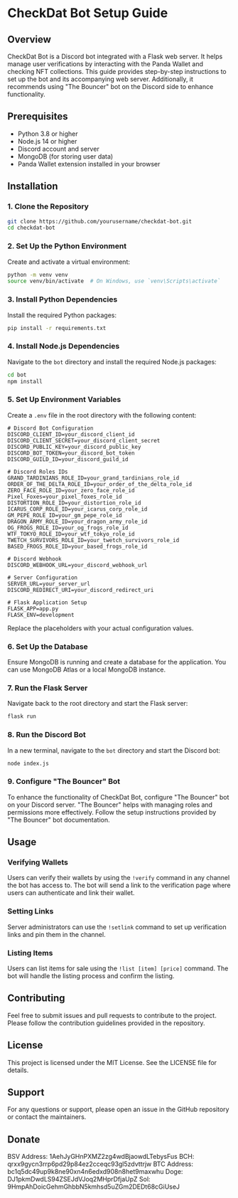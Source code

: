 # CheckDat Bot Setup Guide

## Overview

CheckDat Bot is a Discord bot integrated with a Flask web server. It helps manage user verifications by interacting with the Panda Wallet and checking NFT collections. This guide provides step-by-step instructions to set up the bot and its accompanying web server. Additionally, it recommends using "The Bouncer" bot on the Discord side to enhance functionality.

## Prerequisites

- Python 3.8 or higher
- Node.js 14 or higher
- Discord account and server
- MongoDB (for storing user data)
- Panda Wallet extension installed in your browser

## Installation

### 1. Clone the Repository

```bash
git clone https://github.com/yourusername/checkdat-bot.git
cd checkdat-bot
```

### 2. Set Up the Python Environment

Create and activate a virtual environment:

```bash
python -m venv venv
source venv/bin/activate  # On Windows, use `venv\Scripts\activate`
```

### 3. Install Python Dependencies

Install the required Python packages:

```bash
pip install -r requirements.txt
```

### 4. Install Node.js Dependencies

Navigate to the `bot` directory and install the required Node.js packages:

```bash
cd bot
npm install
```

### 5. Set Up Environment Variables

Create a `.env` file in the root directory with the following content:

```plaintext
# Discord Bot Configuration
DISCORD_CLIENT_ID=your_discord_client_id
DISCORD_CLIENT_SECRET=your_discord_client_secret
DISCORD_PUBLIC_KEY=your_discord_public_key
DISCORD_BOT_TOKEN=your_discord_bot_token
DISCORD_GUILD_ID=your_discord_guild_id

# Discord Roles IDs
GRAND_TARDINIANS_ROLE_ID=your_grand_tardinians_role_id
ORDER_OF_THE_DELTA_ROLE_ID=your_order_of_the_delta_role_id
ZERO_FACE_ROLE_ID=your_zero_face_role_id
Pixel_Foxes=your_pixel_foxes_role_id
DISTORTION_ROLE_ID=your_distortion_role_id
ICARUS_CORP_ROLE_ID=your_icarus_corp_role_id
GM_PEPE_ROLE_ID=your_gm_pepe_role_id
DRAGON_ARMY_ROLE_ID=your_dragon_army_role_id
OG_FROGS_ROLE_ID=your_og_frogs_role_id
WTF_TOKYO_ROLE_ID=your_wtf_tokyo_role_id
TWETCH_SURVIVORS_ROLE_ID=your_twetch_survivors_role_id
BASED_FROGS_ROLE_ID=your_based_frogs_role_id

# Discord Webhook
DISCORD_WEBHOOK_URL=your_discord_webhook_url

# Server Configuration
SERVER_URL=your_server_url
DISCORD_REDIRECT_URI=your_discord_redirect_uri

# Flask Application Setup
FLASK_APP=app.py
FLASK_ENV=development
```

Replace the placeholders with your actual configuration values.

### 6. Set Up the Database

Ensure MongoDB is running and create a database for the application. You can use MongoDB Atlas or a local MongoDB instance.

### 7. Run the Flask Server

Navigate back to the root directory and start the Flask server:

```bash
flask run
```

### 8. Run the Discord Bot

In a new terminal, navigate to the `bot` directory and start the Discord bot:

```bash
node index.js
```

### 9. Configure "The Bouncer" Bot

To enhance the functionality of CheckDat Bot, configure "The Bouncer" bot on your Discord server. "The Bouncer" helps with managing roles and permissions more effectively. Follow the setup instructions provided by "The Bouncer" bot documentation.

## Usage

### Verifying Wallets

Users can verify their wallets by using the `!verify` command in any channel the bot has access to. The bot will send a link to the verification page where users can authenticate and link their wallet.

### Setting Links

Server administrators can use the `!setlink` command to set up verification links and pin them in the channel.

### Listing Items

Users can list items for sale using the `!list [item] [price]` command. The bot will handle the listing process and confirm the listing.

## Contributing

Feel free to submit issues and pull requests to contribute to the project. Please follow the contribution guidelines provided in the repository.

## License

This project is licensed under the MIT License. See the LICENSE file for details.

## Support

For any questions or support, please open an issue in the GitHub repository or contact the maintainers.

## Donate
BSV Address: 1AehJyGHnPXMZ2zg4wdBjaowdLTebysFus
BCH: qrxx9gycn3rrp6pd29p84ez2cceqc93gl5zdvttrjw
BTC Address: bc1q5dc49up9k8ne90xn4n6edxd908n8het9maxwhu
Doge: DJ1pkmDwdLS94ZSEJdVJoq2MHprDfjaUpZ
Sol: 9HmpAhDoicGehmGhbbN5kmhsd5uZGm2DEDt68cGiUseJ

